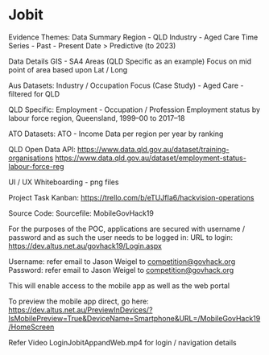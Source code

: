 # Jobit

Evidence Themes:
Data Summary
Region -      QLD
Industry -    Aged Care
Time Series - Past - Present Date > Predictive (to 2023)

Data Details
GIS - 
SA4 Areas (QLD Specific as an example)
Focus on mid point of area based upon Lat / Long

Aus Datasets:
Industry / Occupation Focus (Case Study) - Aged Care - filtered for QLD

QLD Specific:
Employment - Occupation / Profession
Employment status by labour force region, Queensland, 1999–00 to 2017–18

ATO Datasets:
ATO - Income Data per region per year by ranking

QLD Open Data API:
https://www.data.qld.gov.au/dataset/training-organisations
https://www.data.qld.gov.au/dataset/employment-status-labour-force-reg

UI / UX
Whiteboarding - png files

Project Task Kanban:
https://trello.com/b/eTUJfIa6/hackvision-operations

Source Code: 
Sourcefile: MobileGovHack19

For the purposes of the POC, applications are secured with username / password and as such the user needs to be logged in:
URL to login:
https://dev.altus.net.au/govhack19/Login.aspx

Username: refer email to Jason Weigel to competition@govhack.org
Password: refer email to Jason Weigel to competition@govhack.org

This will enable access to the mobile app as well as the web portal

To preview the mobile app direct, go here:
https://dev.altus.net.au/PreviewInDevices/?IsMobilePreview=True&DeviceName=Smartphone&URL=/MobileGovHack19/HomeScreen

Refer Video LoginJobitAppandWeb.mp4 for login / navigation details

